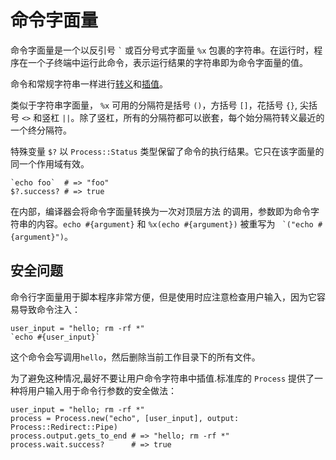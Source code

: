 # 命令字面量

命令字面量是一个以反引号 `` ` `` 或百分号式字面量 `%x` 包裹的字符串。在运行时，程序在一个子终端中运行此命令，表示运行结果的字符串即为命令字面量的值。

命令和常规字符串一样进行[转义](string.md#转义)和[插值](string.md#插值)。

类似于字符串字面量， `%x` 可用的分隔符是括号 `()`，方括号 `[]`，花括号 `{}`, 尖括号 `<>` 和竖杠 `||`。除了竖杠，所有的分隔符都可以嵌套，每个始分隔符转义最近的一个终分隔符。

特殊变量 `$?` 以 `Process::Status` 类型保留了命令的执行结果。它只在该字面量的同一个作用域有效。

```crystal
`echo foo`  # => "foo"
$?.success? # => true
```

在内部，编译器会将命令字面量转换为一次对顶层方法 的调用，参数即为命令字符串的内容。```echo #{argument}``` 和 `%x(echo #{argument})` 被重写为 `` `("echo #{argument}")``。


## 安全问题

命令行字面量用于脚本程序非常方便，但是使用时应注意检查用户输入，因为它容易导致命令注入：

```crystal
user_input = "hello; rm -rf *"
`echo #{user_input}`
```

这个命令会写调用`hello`，然后删除当前工作目录下的所有文件。


为了避免这种情况,最好不要让用户命令字符串中插值.标准库的 `Process` 提供了一种将用户输入用于命令行参数的安全做法：

```crystal
user_input = "hello; rm -rf *"
process = Process.new("echo", [user_input], output: Process::Redirect::Pipe)
process.output.gets_to_end # => "hello; rm -rf *"
process.wait.success?      # => true
```